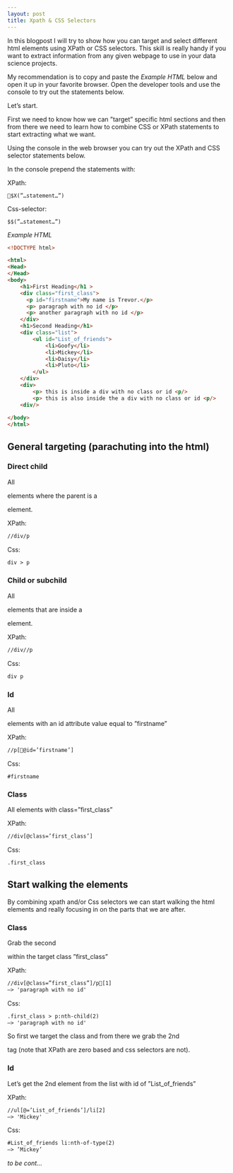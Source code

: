 ```yaml
---
layout: post
title: Xpath & CSS Selectors
---
```


In this blogpost I will try to show how you can target and select different html elements using XPath or CSS selectors. This skill is really handy if you want to extract information from any given webpage to use in your data science projects.

My recommendation is to copy and paste the *Example HTML* below and open it up in your favorite browser. Open the developer tools and use the console to try out the statements below.

Let’s start.

First we need to know how we can ”target” specific html sections and then from there we need to learn how to combine CSS or XPath statements to start extracting what we want.

Using the console in the web browser you can try out the XPath and CSS selector statements below.

In the console prepend the statements with:

XPath: 
```
$X(”…statement…”)
```

Css-selector:
```
$$(”…statement…”) 
```

*Example HTML*

```html
<!DOCTYPE html>

<html>
<Head>
</Head>
<body>
	<h1>First Heading</h1 >
	<div class="first_class">
	  <p id="firstname">My name is Trevor.</p>
	  <p> paragraph with no id </p>
	  <p> another paragraph with no id </p>
	</div>
	<h1>Second Heading</h1>
	<div class="list">
		<ul id="List_of_friends">
			<li>Goofy</li>
			<li>Mickey</li>
			<li>Daisy</li>
			<li>Pluto</li>
		</ul> 
	</div>	
	<div>
		<p> this is inside a div with no class or id <p/>
		<p> this is also inside the a div with no class or id <p/>	
	<div/>
	
</body>
</html>
```


## General targeting (parachuting into the html)

### Direct child

All <p> elements where the parent is a <div> element.

XPath: 
```html
//div/p
```

Css:
```html
div > p
```

### Child or subchild

All <p> elements that are inside a <div> element.

XPath:
```html
//div//p
```

Css:
```html
div p
```


### Id

All <p> elements with an id attribute value equal to ”firstname”

XPath:
```html
//p[@id=’firstname’]
```

Css:
```
#firstname
```
### Class

All elements with class=”first_class”

XPath:
```html
//div[@class=’first_class’]
```

Css:
```html
.first_class
```

## Start walking the elements

By combining xpath and/or Css selectors we can start walking the html elements and really focusing in on the parts that we are after.

### Class

Grab the second <p> within the target class ”first_class”

XPath:
```html
//div[@class=”first_class”]/p[1]
—> 'paragraph with no id'
```

Css:
```html
.first_class > p:nth-child(2)
—> 'paragraph with no id'
```

So first we target the class and from there we grab the 2nd <p> tag (note that XPath are zero based and css selectors are not).

### Id

Let’s get the 2nd element from the list with id of ”List_of_friends”

XPath:
```html
//ul[@=’List_of_friends’]/li[2]
—> 'Mickey'
```

Css:
```html
#List_of_friends li:nth-of-type(2)
—> ’Mickey’
```


*to be cont…*
















